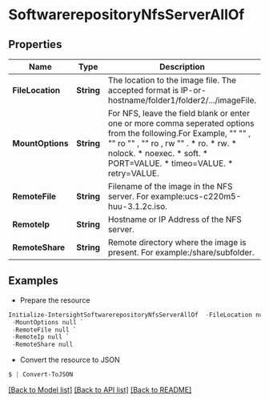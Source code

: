 # SoftwarerepositoryNfsServerAllOf
## Properties

Name | Type | Description | Notes
------------ | ------------- | ------------- | -------------
**FileLocation** | **String** | The location to the image file. The accepted format is IP-or-hostname/folder1/folder2/.../imageFile. | [optional] 
**MountOptions** | **String** | For NFS, leave the field blank or enter one or more comma seperated options from the following.For Example, &quot;&quot; &quot;&quot; , &quot;&quot; ro &quot;&quot; , &quot;&quot; ro , rw &quot;&quot; . * ro. * rw. * nolock. * noexec. * soft. * PORT&#x3D;VALUE. * timeo&#x3D;VALUE. * retry&#x3D;VALUE. | [optional] [readonly] 
**RemoteFile** | **String** | Filename of the image in the NFS server. For example:ucs-c220m5-huu-3.1.2c.iso. | [optional] [readonly] 
**RemoteIp** | **String** | Hostname or IP Address of the NFS server. | [optional] [readonly] 
**RemoteShare** | **String** | Remote directory where the image is present. For example:/share/subfolder. | [optional] [readonly] 

## Examples

- Prepare the resource
```powershell
Initialize-IntersightSoftwarerepositoryNfsServerAllOf  -FileLocation null `
 -MountOptions null `
 -RemoteFile null `
 -RemoteIp null `
 -RemoteShare null
```

- Convert the resource to JSON
```powershell
$ | Convert-ToJSON
```

[[Back to Model list]](../README.md#documentation-for-models) [[Back to API list]](../README.md#documentation-for-api-endpoints) [[Back to README]](../README.md)

